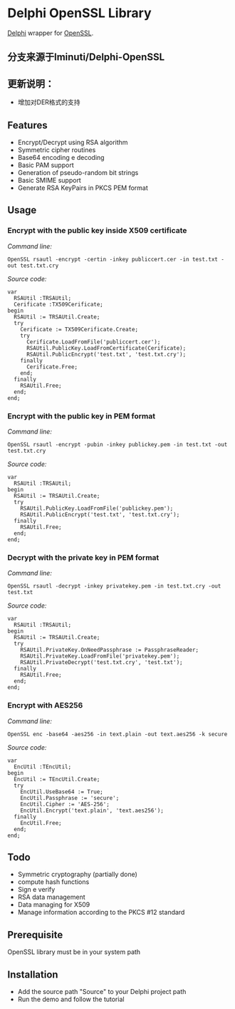 # Delphi OpenSSL Library
[Delphi](http://www.embarcadero.com/products/delphi) wrapper for [OpenSSL](https://openssl.org/).
## 分支来源于lminuti/Delphi-OpenSSL
## 更新说明：
- 增加对DER格式的支持


## Features

- Encrypt/Decrypt using RSA algorithm
- Symmetric cipher routines
- Base64 encoding e decoding
- Basic PAM support
- Generation of pseudo-random bit strings
- Basic SMIME support
- Generate RSA KeyPairs in PKCS PEM format

## Usage

### Encrypt with the public key inside X509 certificate

*Command line:*

    OpenSSL rsautl -encrypt -certin -inkey publiccert.cer -in test.txt -out test.txt.cry


*Source code:*

```delphi
var
  RSAUtil :TRSAUtil;
  Cerificate :TX509Cerificate;
begin
  RSAUtil := TRSAUtil.Create;
  try
    Cerificate := TX509Cerificate.Create;
    try
      Cerificate.LoadFromFile('publiccert.cer');
      RSAUtil.PublicKey.LoadFromCertificate(Cerificate);
      RSAUtil.PublicEncrypt('test.txt', 'test.txt.cry');
    finally
      Cerificate.Free;
    end;
  finally
    RSAUtil.Free;
  end;
end;
```

### Encrypt with the public key in PEM format

*Command line:*

    OpenSSL rsautl -encrypt -pubin -inkey publickey.pem -in test.txt -out test.txt.cry

*Source code:*

```delphi
var
  RSAUtil :TRSAUtil;
begin
  RSAUtil := TRSAUtil.Create;
  try
    RSAUtil.PublicKey.LoadFromFile('publickey.pem');
    RSAUtil.PublicEncrypt('test.txt', 'test.txt.cry');
  finally
    RSAUtil.Free;
  end;
end;
```

### Decrypt with the private key in PEM format

*Command line:*

    OpenSSL rsautl -decrypt -inkey privatekey.pem -in test.txt.cry -out test.txt


*Source code:*

```delphi
var
  RSAUtil :TRSAUtil;
begin
  RSAUtil := TRSAUtil.Create;
  try
    RSAUtil.PrivateKey.OnNeedPassphrase := PassphraseReader;
    RSAUtil.PrivateKey.LoadFromFile('privatekey.pem');
    RSAUtil.PrivateDecrypt('test.txt.cry', 'test.txt');
  finally
    RSAUtil.Free;
  end;
end;
```

### Encrypt with AES256

*Command line:*

    OpenSSL enc -base64 -aes256 -in text.plain -out text.aes256 -k secure


*Source code:*

```delphi
var
  EncUtil :TEncUtil;
begin
  EncUtil := TEncUtil.Create;
  try
    EncUtil.UseBase64 := True;
    EncUtil.Passphrase := 'secure';
    EncUtil.Cipher := 'AES-256';
    EncUtil.Encrypt('text.plain', 'text.aes256');
  finally
    EncUtil.Free;
  end;
end;
```


## Todo

- Symmetric cryptography (partially done)
- compute hash functions
- Sign e verify
- RSA data management
- Data managing for X509
- Manage information according to the PKCS #12 standard

## Prerequisite

OpenSSL library must be in your system path

## Installation

- Add the source path "Source" to your Delphi project path
- Run the demo and follow the tutorial

